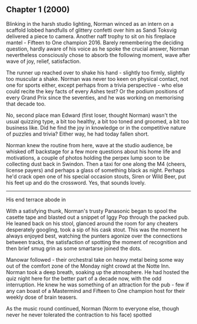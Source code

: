 ## Chapter 1 (2000)

Blinking in the harsh studio lighting, Norman winced as an intern on a scaffold lobbed handfulls of glittery confetti over him as Sandi Toksvig delivered a piece to camera. Another naff trophy to sit on his fireplace mantel - Fifteen to One champion 2016. Barely remembering the deciding question, hardly aware of his voice as he spoke the crucial answer, Norman nevertheless consciously chose to absorb the following moment, wave after wave of joy, relief, satisfaction.

The runner up reached over to shake his hand - slightly too firmly, slightly too muscular a shake. Norman was never too keen on physical contact, not one for sports either, except perhaps from a trivia perspective - who else could recite the key facts of every Ashes test? Or the podium positions of every Grand Prix since the seventies, and he was working on memorising that decade too.

No, second place man Edward (first loser, thought Norman) wasn't the usual quizzing type, a bit too healthy, a bit too toned and groomed, a bit too business like. Did he find the joy in knowledge or in the competitive nature of puzzles and trivia? Either way, he had today fallen short.



Norman knew the routine from here, wave at the studio audience, be whisked off backstage for a few more questions about his home life and motivations, a couple of photos holding the perpex lump soon to be collecting dust back in Swindon. Then a taxi for one along the M4 (cheers, license payers) and perhaps a glass of something black as night. Perhaps he'd crack open one of his special occasion stouts, Siren or Wild Beer, put his feet up and do the crossword. Yes, that sounds lovely.

***

His end terrace abode in 




With a satisfying thunk, Norman's trusty Panasonic began to spool the casette tape and blasted out a snippet of Iggy Pop through the packed pub. He leaned back on his stool, glanced around the room for any cheaters desperately googling, took a sip of his cask stout. This was the moment he always enjoyed best, watching the punters agonize over the connections between tracks, the satisfaction of spotting the moment of recognition and then brief smug grin as some smartarse joined the dots.

Manowar followed - their orchestral take on heavy metal being some way out of the comfort zone of the Monday night crowd at the Notte Inn. Norman took a deep breath, soaking up the atmosphere. He had hosted the quiz night here for the better part of a decade now, with the odd interruption. He knew he was something of an attraction for the pub - few if any can boast of a Mastermind and Fifteen to One champion host for their weekly dose of brain teasers.

As the music round continued, Norman (Norm to everyone else, though never he never tolerated the contraction to his face) spotted

